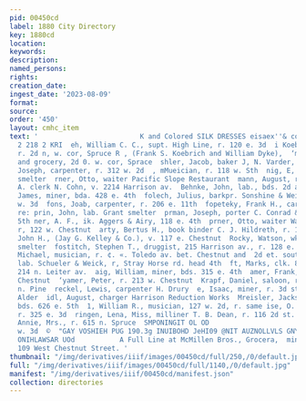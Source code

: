 ```yaml
---
pid: 00450cd
label: 1880 City Directory
key: 1880cd
location: 
keywords: 
description: 
named_persons: 
rights: 
creation_date: 
ingest_date: '2023-08-09'
format: 
source: 
order: '450'
layout: cmhc_item
text: '                         K and Colored SILK DRESSES eisaex''& co           KOC
  2 218 2 KRI  eh, William C. C., supt. High Line, r. 120 e. 3d  i Koebrich & Dyke),
  r. 2d n, w. cor, Spruce R , (Frank S. Koebrich and William Dyke),  ‘meat market
  and grocery, 2d 0. w. cor, Sprace  shler, Jacob, baker J, N. Varder, r. 114 w. Chestnut  ehler,
  Joseph, carpenter, r. 312 w. 2d  , mMueician, r. 118 w. Sth  nig, E, wks. La Plata
  smelter  rner, Otto, waiter Pacific Slope Restaurant  mann, August, r. 400 e, 8th  m,
  A. clerk N. Cohn, v. 2214 Harrison av.  Behnke, John, lab., bds. 2d at. south  hs,
  James, miner, bda. 428 e. 4th  folech, Julius, barkpr. Sonshine & Weinberg, r. 406
  w. 3d  fons, Joab, carpenter, r. 206 e. 11th  fopeteky, Frank H., carpenter, r.
  re: prin, John, lab. Grant smelter  prman, Joseph, porter C. Conrad & Co., 218 e.
  5th ner, A. F., ik. Aggers & Airy, 118 e. 4th  prner, Otto, waiter Watson & Smith,
  r, 122 w. Chestnut  arty, Bertus H., book binder C. J. Hildreth, r. 117 e. Chestnut  forty,
  John H., (Jay G. Kelley & Co.), v. 117 e. Chestnut  Rocky, Watson, wks. La Plata
  smelter  fostitch, Stephen T., druggist, 215 Harrison av., r. 128 e. 3d.  fourtch,
  Michael, musician, r. ¢. «. Toledo av. bet. Chestnut and  2d et. south  Kraft, Fred,
  lab. Schueler & Weick, r, Stray Horse rd. head 4th  ft, Marks, clk. 8. Berry, r.
  214 n. Leiter av.  aig, William, miner, bds. 315 e. 4th  amer, Frank, r, 213 w.
  Chestnut  ‘yamer, Peter, r. 213 w. Chestnut  Krapf, Daniel, saloon, r. rear 608
  n. Pine  reckel, Lewis, carpenter H. Drury  e, Isaac, miner, r. 3d st. south, nr.
  Alder  idl, August, charger Harrison Reduction Works  Mreisler, Jackson, miner,
  bds. 626 e. 5th  1, William R., musician, 127 w. 2d, r. same ise, O. H. P., carpenter,
  r. 325 e. 3d  ringen, Lena, Miss, milliner T. B. Dean, r. 116 2d st. south  Kritz,
  Annie, Mrs., r. 615 n. Spruce  SMPONINGIT OL OD                                                       218
  w. 3d  ©  "GAY VOSHIEH PUG 190.3g INUIBOHD JeHI09 @NIT AUZNOLLVLS GNY NOO@ 3HL NI
  ONIHLAWSAR UOd           A Full Line at McMillen Bros., Grocera,  miners’ Supplies.
  109 West Chestnut Street. '
thumbnail: "/img/derivatives/iiif/images/00450cd/full/250,/0/default.jpg"
full: "/img/derivatives/iiif/images/00450cd/full/1140,/0/default.jpg"
manifest: "/img/derivatives/iiif/00450cd/manifest.json"
collection: directories
---
```

